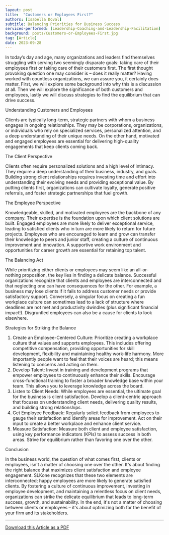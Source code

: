 ```yaml
---
layout: post
title:  "Customers or Employees First?"
authors: [Isabella Doval]
subtitle: Balancing Priorities for Business Success
services-performed: [Leadership-Coaching-and-Leadership-Facilitation]
background: posts/Customers-or-Employees-First.jpg
tag: [Article]
date: 2023-09-28
---
```

In today’s day and age, many organizations and leaders find themselves struggling with serving two seemingly disparate goals: taking care of their employees first or taking care of their customers first. The first thought provoking question one may consider is – does it really matter? 
Having worked with countless organizations, we can assure you, it certainly does matter. First, we will explore some background into why this is a discussion at all. Then we will explore the significance of both customers and employees, lastly we will discuss strategies to find the equilibrium that can drive success.

Understanding Customers and Employees

Clients are typically long-term, strategic partners with whom a business engages in ongoing relationships. They may be corporations, organizations, or individuals who rely on specialized services, personalized attention, and a deep understanding of their unique needs. On the other hand, motivated and engaged employees are essential for delivering high-quality engagements that keep clients coming back.

The Client Perspective

Clients often require personalized solutions and a high level of intimacy. They require a deep understanding of their business, industry, and goals. Building strong client relationships requires investing time and effort into understanding their evolving needs and providing exceptional value. By putting clients first, organizations can cultivate loyalty, generate positive referrals, and foster strategic partnerships that fuel growth.

The Employee Perspective

Knowledgeable, skilled, and motivated employees are the backbone of any company. Their expertise is the foundation upon which client solutions are built. Engaged employees are more likely to deliver exceptional service, leading to satisfied clients who in turn are more likely to return for future projects.  Employees who are encouraged to learn and grow can transfer their knowledge to peers and junior staff, creating a culture of continuous improvement and innovation.  A supportive work environment and opportunities for career growth are essential for retaining top talent.

The Balancing Act

While prioritizing either clients or employees may seem like an all-or-nothing proposition, the key lies in finding a delicate balance. Successful organizations recognize that clients and employees are interconnected and that neglecting one can have consequences for the other. For example, a business may lose clients if it fails to address customer needs or provide satisfactory support. Conversely, a singular focus on creating a fun workplace culture can sometimes lead to a lack of structure where deadlines are not met and productivity dwindles (plus significant financial impact!).  Disgruntled employees can also be a cause for clients to look elsewhere.   

Strategies for Striking the Balance

  1.	Create an Employee-Centered Culture: Prioritize creating a workplace culture that values and supports employees.  This includes offering competitive compensation, providing opportunities for skill development, flexibility and maintaining healthy work-life harmony.  More importantly people want to feel that their voices are heard; this means listening to concerns and acting on them.
  2.	Develop Talent: Invest in training and development programs that empower employees to continuously enhance their skills. Encourage cross-functional training to foster a broader knowledge base within your team. This allows you to leverage knowledge across the board.  
  3.	Listen to Client Needs: While employees are essential, the ultimate goal for the business is client satisfaction. Develop a client-centric approach that focuses on understanding client needs, delivering quality results, and building strong relationships.
  4.	Get Employee Feedback: Regularly solicit feedback from employees to gauge their satisfaction and identify areas for improvement. Act on their input to create a better workplace and enhance client service.
  5.	Measure Satisfaction: Measure both client and employee satisfaction, using key performance indicators (KPIs) to assess success in both areas. Strive for equilibrium rather than favoring one over the other.

Conclusion

In the business world, the question of what comes first, clients or employees, isn't a matter of choosing one over the other. It's about finding the right balance that maximizes client satisfaction and employee engagement. SLKone recognizes that these two elements are interconnected; happy employees are more likely to generate satisfied clients.
By fostering a culture of continuous improvement, investing in employee development, and maintaining a relentless focus on client needs, organizations can strike the delicate equilibrium that leads to long-term success, growth, and sustainability. In the end, it's not a matter of choosing between clients or employees – it's about optimizing both for the benefit of your firm and its stakeholders.

___

<a href="https://slkone.com/files/SLKone_Article_Customers_or_Employees_First_2023.pdf" class="btn-filled" target="_blank">Download this Article as a PDF</a>
